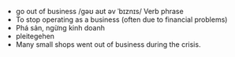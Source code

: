 
- go out of business	/ɡəʊ aʊt əv ˈbɪznɪs/	Verb phrase	
- To stop operating as a business (often due to financial problems)	
- Phá sản, ngừng kinh doanh
- pleitegehen	
- Many small shops went out of business during the crisis.